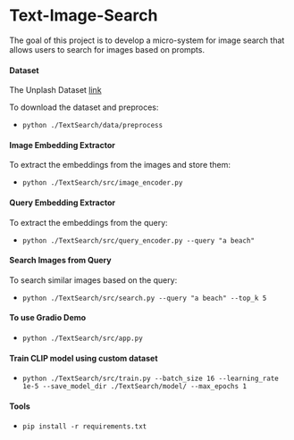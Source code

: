 # Text-Image-Search

The goal of this project is to develop a micro-system for image search that allows users to search for images based on prompts.

####  Dataset #### 

The Unplash Dataset [link](https://github.com/unsplash/datasets)

To download the dataset and preproces:
* ```python ./TextSearch/data/preprocess```

####  Image Embedding Extractor #### 

To extract the embeddings from the images and store them:
* ```python ./TextSearch/src/image_encoder.py```

#### Query Embedding Extractor #####

To extract the embeddings from the query:
* ```python ./TextSearch/src/query_encoder.py --query "a beach"```

#### Search Images from Query ####

To search similar images based on the query:
* ```python ./TextSearch/src/search.py --query "a beach" --top_k 5```

####  To use Gradio Demo #### 
* ```python ./TextSearch/src/app.py```

####  Train CLIP model using custom dataset #### 
* ```python ./TextSearch/src/train.py --batch_size 16 --learning_rate 1e-5 --save_model_dir ./TextSearch/model/ --max_epochs 1```

####  Tools #### 
* ```pip install -r requirements.txt ``` 
